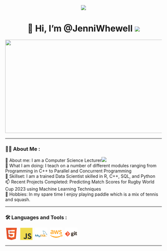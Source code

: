 
<div id="header" align="center">
  <img src="https://media.giphy.com/media/VZUhn04QSs0AmsHRic/giphy.gif" width="100"/>
  <h1>
    👋 Hi, I’m @JenniWhewell
    <img src="https://media.giphy.com/media/hvRJCLFzcasrR4ia7z/giphy.gif" width="30px"/>
  </h1>
</div>
<div align="center">
  <img src="https://media.giphy.com/media/26tn33aiTi1jkl6H6/giphy.gif" width="600" height="300"/>
</div>

---

### :woman_technologist: About Me :
👀 About me: I am a Computer Science Lecturer<img src="https://media.giphy.com/media/WUlplcMpOCEmTGBtBW/giphy.gif" width="30"> 
<br>
🌱 What I am doing: I teach on a number of different modules ranging from Programming in C++ to Parallel and Concurrent Programming
<br>
💞️ Skillset: I am a trained Data Scientist skilled in R, C++, SQL, and Python
<br>
📫 Recent Projects Completed: Predicting Match Scores for Rugby World Cup 2023 using Machine Learning Techniques
<br>
🌱 Hobbies: In my spare time I enjoy playing paddle which is a mix of tennis and squash.
<br>

---

### :hammer_and_wrench: Languages and Tools :
<div>
  <img src="https://github.com/devicons/devicon/blob/master/icons/html5/html5-original.svg" title="HTML5" alt="HTML" width="40" height="40"/>&nbsp;
  <img src="https://github.com/devicons/devicon/blob/master/icons/javascript/javascript-original.svg" title="JavaScript" alt="JavaScript" width="40" height="40"/>&nbsp;
  <img src="https://github.com/devicons/devicon/blob/master/icons/mysql/mysql-original-wordmark.svg" title="MySQL"  alt="MySQL" width="40" height="40"/>&nbsp;
  <img src="https://github.com/devicons/devicon/blob/master/icons/amazonwebservices/amazonwebservices-plain-wordmark.svg" title="AWS" alt="AWS" width="40" height="40"/>&nbsp;
  <img src="https://github.com/devicons/devicon/blob/master/icons/git/git-original-wordmark.svg" title="Git" **alt="Git" width="40" height="40"/>
</div>

---

<!---
JenniWhewell/JenniWhewell is a ✨ special ✨ repository because its `README.md` (this file) appears on your GitHub profile.
You can click the Preview link to take a look at your changes.
--->
